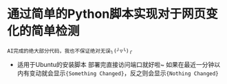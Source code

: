# 通过简单的Python脚本实现对于网页变化的简单检测
`AI完成的绝大部分代码，我也不保证绝对无误╮(╯▽╰)╭`
- 适用于Ubuntu的安装脚本
部署完直接访问端口就好啦~
如果在最近一分钟以内有变动就会显示`{Something Changed}`，反之则会显示`{Nothing Changed}`
